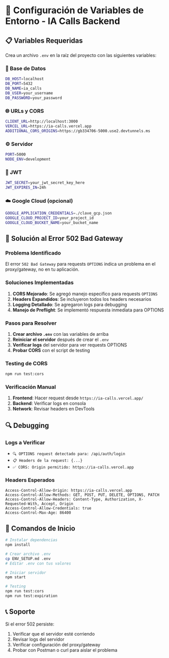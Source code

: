 # 🚀 Configuración de Variables de Entorno - IA Calls Backend

## 📋 Variables Requeridas

Crea un archivo `.env` en la raíz del proyecto con las siguientes variables:

### 🔐 Base de Datos
```bash
DB_HOST=localhost
DB_PORT=5432
DB_NAME=ia_calls
DB_USER=your_username
DB_PASSWORD=your_password
```

### 🌐 URLs y CORS
```bash
CLIENT_URL=http://localhost:3000
VERCEL_URL=https://ia-calls.vercel.app
ADDITIONAL_CORS_ORIGINS=https://gb334706-5000.use2.devtunnels.ms
```

### ⚙️ Servidor
```bash
PORT=5000
NODE_ENV=development
```

### 🔑 JWT
```bash
JWT_SECRET=your_jwt_secret_key_here
JWT_EXPIRES_IN=24h
```

### ☁️ Google Cloud (opcional)
```bash
GOOGLE_APPLICATION_CREDENTIALS=./clave_gcp.json
GOOGLE_CLOUD_PROJECT_ID=your_project_id
GOOGLE_CLOUD_BUCKET_NAME=your_bucket_name
```

## 🚨 Solución al Error 502 Bad Gateway

### Problema Identificado
El error `502 Bad Gateway` para requests `OPTIONS` indica un problema en el proxy/gateway, no en tu aplicación.

### Soluciones Implementadas

1. **CORS Mejorado**: Se agregó manejo específico para requests `OPTIONS`
2. **Headers Expandidos**: Se incluyeron todos los headers necesarios
3. **Logging Detallado**: Se agregaron logs para debugging
4. **Manejo de Preflight**: Se implementó respuesta inmediata para OPTIONS

### Pasos para Resolver

1. **Crear archivo `.env`** con las variables de arriba
2. **Reiniciar el servidor** después de crear el `.env`
3. **Verificar logs** del servidor para ver requests OPTIONS
4. **Probar CORS** con el script de testing

### Testing de CORS

```bash
npm run test:cors
```

### Verificación Manual

1. **Frontend**: Hacer request desde `https://ia-calls.vercel.app/`
2. **Backend**: Verificar logs en consola
3. **Network**: Revisar headers en DevTools

## 🔍 Debugging

### Logs a Verificar
- `🔍 OPTIONS request detectado para: /api/auth/login`
- `📋 Headers de la request: {...}`
- `✅ CORS: Origin permitido: https://ia-calls.vercel.app`

### Headers Esperados
```
Access-Control-Allow-Origin: https://ia-calls.vercel.app
Access-Control-Allow-Methods: GET, POST, PUT, DELETE, OPTIONS, PATCH
Access-Control-Allow-Headers: Content-Type, Authorization, X-Requested-With, Accept, Origin
Access-Control-Allow-Credentials: true
Access-Control-Max-Age: 86400
```

## 🚀 Comandos de Inicio

```bash
# Instalar dependencias
npm install

# Crear archivo .env
cp ENV_SETUP.md .env
# Editar .env con tus valores

# Iniciar servidor
npm start

# Testing
npm run test:cors
npm run test:expiration
```

## 📞 Soporte

Si el error 502 persiste:
1. Verificar que el servidor esté corriendo
2. Revisar logs del servidor
3. Verificar configuración del proxy/gateway
4. Probar con Postman o curl para aislar el problema
